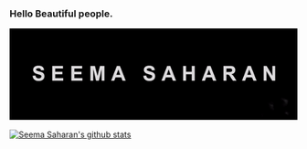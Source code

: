 ### Hello Beautiful people.

![image](https://github.com/seema1711/seema1711/blob/master/ezgif.com-video-to-gif.gif)
<!--
**seema1711/seema1711** is a ✨ _special_ ✨ repository because its `README.md` (this file) appears on your GitHub profile.

Here are some ideas to get you started:

- 🔭 I’m currently working on Python.
- 🌱 I’m currently learning ...
- 👯 I’m looking to collaborate on ...
- 🤔 I’m looking for help with ...
- 💬 Ask me about ...
- 📫 How to reach me: ...
- 😄 Pronouns: ...
- ⚡ Fun fact: ...
-->
[![Seema Saharan's github stats](https://github-readme-stats.vercel.app/api?username=seema1711)](https://github.com/seema1711/github-readme-stats)
